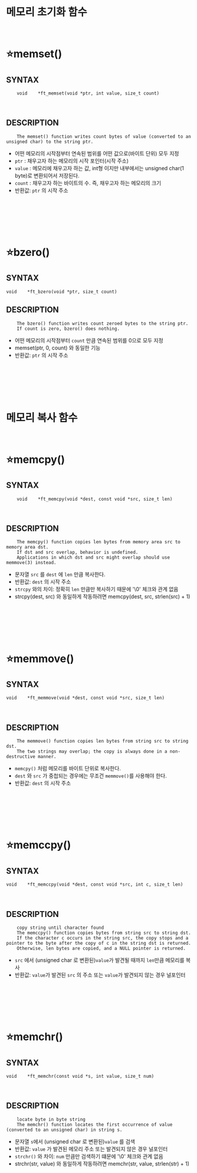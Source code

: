 메모리 초기화 함수
==============

</br>

⭐memset()
===================

SYNTAX
------
        void	*ft_memset(void *ptr, int value, size_t count)
</br>

DESCRIPTION
-----------
        The memset() function writes count bytes of value (converted to an unsigned char) to the string ptr.

* 어떤 메모리의 시작점부터 연속된 범위를 어떤 값으로(바이트 단위) 모두 지정
* `ptr` : 채우고자 하는 메모리의 시작 포인터(시작 주소)
* `value` : 메모리에 채우고자 하는 값, int형 이지만 내부에서는 unsigned char(1 byte)로 변환되어서 저장된다.
* `count` : 채우고자 하는 바이트의 수. 즉, 채우고자 하는 메모리의 크기
* 반환값: `ptr` 의 시작 주소
</br>
</br>
</br>
</br>
</br>

⭐bzero()
================

SYNTAX
------
    void	*ft_bzero(void *ptr, size_t count)

DESCRIPTION
-----------
        The bzero() function writes count zeroed bytes to the string ptr.
        If count is zero, bzero() does nothing.

* 어떤 메모리의 시작점부터 `count` 만큼 연속된 범위를 0으로 모두 지정
* memset(ptr, 0, count) 와 동일한 기능
* 반환값: `ptr` 의 시작 주소

</br>
</br>
</br>
</br>
</br>

메모리 복사 함수
==============

</br>

⭐memcpy()
===================

SYNTAX
------
        void	*ft_memcpy(void *dest, const void *src, size_t len)
</br>

DESCRIPTION
-----------
        The memcpy() function copies len bytes from memory area src to memory area dst.
        If dst and src overlap, behavior is undefined.
        Applications in which dst and src might overlap should use memmove(3) instead.

* 문자열 `src` 를 `dest` 에 `len` 만큼 복사한다. 
* 반환값: `dest` 의 시작 주소
* `strcpy` 와의 차이: 정확히 `len` 만큼만 복사하기 때문에 '\0' 체크와 관계 없음
* strcpy(dest, src) 와 동일하게 작동하려면 memcpy(dest, src, strlen(src) + 1)
</br>
</br>
</br>
</br>
</br>

⭐memmove()
================

SYNTAX
------
    void	*ft_memmove(void *dest, const void *src, size_t len)
</br>

DESCRIPTION
-----------
        The memmove() function copies len bytes from string src to string dst.
        The two strings may overlap; the copy is always done in a non-destructive manner.

* `memcpy()` 처럼 메모리를 바이트 단위로 복사한다.
* `dest` 와 `src` 가 중첩되는 경우에는 무조건 `memmove()`를 사용해야 한다.
* 반환값: `dest` 의 시작 주소

</br>
</br>
</br>
</br>
</br>

⭐memccpy()
================

SYNTAX
------
    void	*ft_memccpy(void *dest, const void *src, int c, size_t len)
</br>

DESCRIPTION
-----------
        copy string until character found
        The memccpy() function copies bytes from string src to string dst.
        If the character c occurs in the string src, the copy stops and a pointer to the byte after the copy of c in the string dst is returned.
        Otherwise, len bytes are copied, and a NULL pointer is returned.

* `src` 에서 (unsigned char 로 변환된)`value`가 발견될 때까지 `len`만큼 메모리를 복사
* 반환값: `value`가 발견된 `src` 의 주소 또는 `value`가 발견되지 않는 경우 널포인터

</br>
</br>
</br>
</br>
</br>

⭐memchr()
================

SYNTAX
------
    void	*ft_memchr(const void *s, int value, size_t num)
</br>

DESCRIPTION
-----------
        locate byte in byte string
        The memchr() function locates the first occurrence of value (converted to an unsigned char) in string s.

* 문자열 `s`에서 (unsigned char 로 변환된)`value` 를 검색
* 반환값: `value` 가 발견된 메모리 주소 또는 발견되지 않은 경우 널포인터
* `strchr()` 와 차이: `num` 만큼만 검색하기 떄문에 '\0' 체크와 관계 없음
* strchr(str, value) 와 동일하게 작동하려면 memchr(str, value, strlen(str) + 1)


